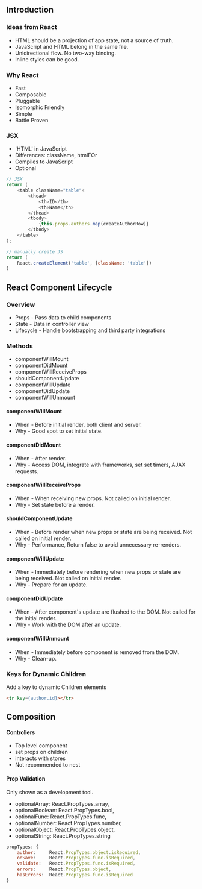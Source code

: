 ## Introduction

### Ideas from React
* HTML should be a projection of app state, not a source of truth.
* JavaScript and HTML belong in the same file.
* Unidirectional flow. No two-way binding.
* Inline styles can be good.

### Why React
* Fast
* Composable
* Pluggable
* Isomorphic Friendly
* Simple
* Battle Proven

### JSX
* 'HTML' in JavaScript
* Differences: className, htmlFOr
* Compiles to JavaScript
* Optional

```javascript
// JSX
return (
    <table className="table"<
        <thead>
            <th>ID</th>
            <th>Name</th>
        </thead>
        <tbody>
            {this.props.authors.map(createAuthorRow)}
        </tbody>
    </table>
);

// manually create JS
return (
    React.createElement('table', {className: 'table'})
)
```

## React Component Lifecycle

### Overview
* Props - Pass data to child components
* State - Data in controller view
* Lifecycle - Handle bootstrapping and third party integrations

### Methods
* componentWillMount
* componentDidMount
* componentWillReceiveProps
* shouldComponentUpdate
* componentWillUpdate
* componentDidUpdate
* componentWillUnmount

#### componentWillMount
* When - Before initial render, both client and server.
* Why - Good spot to set initial state.

#### componentDidMount
* When - After render.
* Why - Access DOM, integrate with frameworks, set set timers, AJAX requests.

#### componentWillReceiveProps
* When - When receiving new props. Not called on initial render.
* Why - Set state before a render.

#### shouldComponentUpdate
* When - Before render when new props or state are being received. Not called on initial render.
* Why - Performance, Return false to avoid unnecessary re-renders.

#### componentWillUpdate
* When - Immediately before rendering when new props or state are being received. Not called on initial render.
* Why - Prepare for an update.

#### componentDidUpdate
* When - After component's update are flushed to the DOM. Not called for the initial render.
* Why - Work with the DOM after an update.

#### componentWillUnmount
* When - Immediately before component is removed from the DOM.
* Why - Clean-up.

### Keys for Dynamic Children
Add a key to dynamic Children elements

```html
<tr key={author.id}></tr>
```

## Composition

#### Controllers
* Top level component
* set props on children
* interacts with stores
* Not recommended to nest

#### Prop Validation
Only shown as a development tool.

* optionalArray: React.PropTypes.array,
* optionalBoolean:  React.PropTypes.bool,
* optionalFunc:  React.PropTypes.func,
* optionalNumber:  React.PropTypes.number,
* optionalObject:  React.PropTypes.object,
* optionalString:  React.PropTypes.string


```javascript
propTypes: {
    author:     React.PropTypes.object.isRequired,
    onSave:     React.PropTypes.func.isRequired,
    validate:   React.PropTypes.func.isRequired,
    errors:     React.PropTypes.object,
    hasErrors:  React.PropTypes.func.isRequired
}
```
